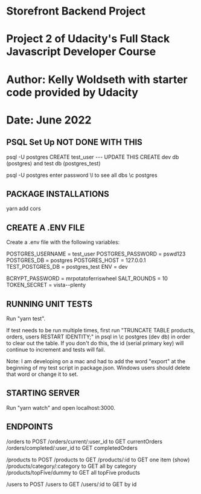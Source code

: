 # Storefront Backend Project
# Project 2 of Udacity's Full Stack Javascript Developer Course
# Author: Kelly Woldseth with starter code provided by Udacity
# Date: June 2022
## PSQL Set Up NOT DONE WITH THIS
psql -U postgres
CREATE test_user --- UPDATE THIS
CREATE dev db (postgres) and test db (postgres_test)

psql -U postgres
enter password
\l to see all dbs
\c postgres

## PACKAGE INSTALLATIONS
yarn add cors


## CREATE A .ENV FILE
Create a .env file with the following variables:

POSTGRES_USERNAME = test_user
POSTGRES_PASSWORD = pswd123
POSTGRES_DB = postgres
POSTGRES_HOST = 127.0.0.1
TEST_POSTGRES_DB = postgres_test
ENV = dev

BCRYPT_PASSWORD = mrpotatoferriswheel
SALT_ROUNDS = 10
TOKEN_SECRET = vista--plenty

## RUNNING UNIT TESTS
Run "yarn test". 

If test needs to be run multiple times, first run "TRUNCATE TABLE products, orders, users RESTART IDENTITY;" in psql in \c postgres (dev db) in order to clear out the table. If you don't do this, the id (serial primary key) will continue to increment and tests will fail.

Note: I am developing on a mac and had to add the word "export" at the beginning of my test script in package.json. Windows users should delete that word or change it to set.
## STARTING SERVER
Run "yarn watch" and open localhost:3000.

## ENDPOINTS
/orders to POST
/orders/current/:user_id to GET currentOrders 
/orders/completed/:user_id to GET completedOrders

/products to POST
/products to GET
/products/:id to GET one item (show)
/products/category/:category to GET all by category
/products/topFive/dummy to GET all topFive products

/users to POST
/users to GET
/users/:id to GET by id